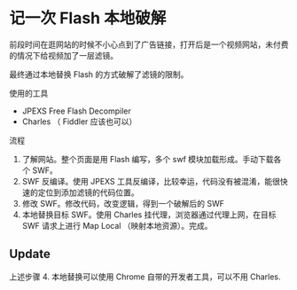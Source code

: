 # 记一次 Flash 本地破解

前段时间在逛网站的时候不小心点到了广告链接，打开后是一个视频网站，未付费的情况下给视频加了一层滤镜。

最终通过本地替换 Flash 的方式破解了滤镜的限制。

使用的工具

* JPEXS Free Flash Decompiler
* Charles （ Fiddler 应该也可以）

流程

1. 了解网站。整个页面是用 Flash 编写，多个 swf 模块加载形成。手动下载各个 SWF。
2. SWF 反编译。使用 JPEXS 工具反编译，比较幸运，代码没有被混淆，能很快速的定位到添加滤镜的代码位置。
3. 修改 SWF。修改代码，改变逻辑，得到一个破解后的 SWF
4. 本地替换目标 SWF。使用 Charles 挂代理，浏览器通过代理上网，在目标 SWF 请求上进行 Map Local （映射本地资源）。完成。

## Update

上述步骤 4. 本地替换可以使用 Chrome 自带的开发者工具，可以不用 Charles.
